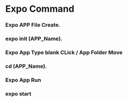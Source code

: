 # Expo Command
### Expo APP File Create. 
### expo init (APP_Name). 


### Expo App Type blank CLick / App Folder Move 
### cd (APP_Name). 


### Expo App Run
### expo start
